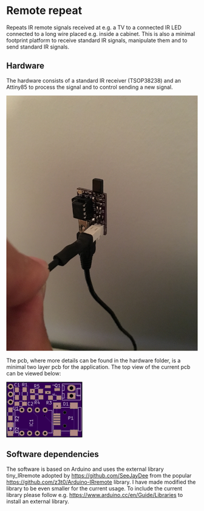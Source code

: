 # Remote repeat
Repeats IR remote signals received at e.g. a TV to a connected IR LED connected to a long wire placed e.g. inside a cabinet. This is also a minimal footprint platform to receive standard IR signals, manipulate them and to send standard IR signals.

## Hardware
The hardware consists of a standard IR receiver (TSOP38238) and an Attiny85 to process the signal and to control sending a new signal.

![alt tag](https://github.com/mik4el/gadget-remote-repeat/blob/master/remote_repeat_20160908_2.JPG)

The pcb, where more details can be found in the hardware folder, is a minimal two layer pcb for the application. The top view of the current pcb can be viewed below:

![alt tag](https://github.com/mik4el/gadget-remote-repeat/blob/master/gadget-remote-repeat-hardware/pcb_top.png)

## Software dependencies
The software is based on Arduino and uses the external library tiny_IRremote adopted by https://github.com/SeeJayDee from the popular https://github.com/z3t0/Arduino-IRremote library. I have made modified the library to be even smaller for the current usage. To include the current library please follow e.g. https://www.arduino.cc/en/Guide/Libraries to install an external library.
